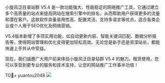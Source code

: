 小旋风泛目录站群 V5.4 是一款功能强大、性能稳定的网络推广工具，它通过建立多个高质量的站点来提高网站在搜索引擎中的排名，从而帮助用户获得更多的流量和潜在客户。这款软件具备易用性高、配置灵活、支持多语言等优点，适合各类企业或个人用于SEO优化及网络营销。

V5.4版本新增了多项实用功能，如自动更新内容、智能关键词匹配、数据分析报告等，使得网站管理和优化变得更加轻松高效。无论您是新手还是资深站长，都能快速上手并从中受益。

现在，我们诚邀广大用户前来体验小旋风泛目录站群 V5.4 的魅力。租赁使用，您可以享受到更专业的服务和技术支持，让您的网站推广工作事半功倍！

TG💪+ yuantou2048  ![](https://github.com/user-attachments/assets/42a5a4a5-fea9-4a1d-8aa0-73e57e430cca)